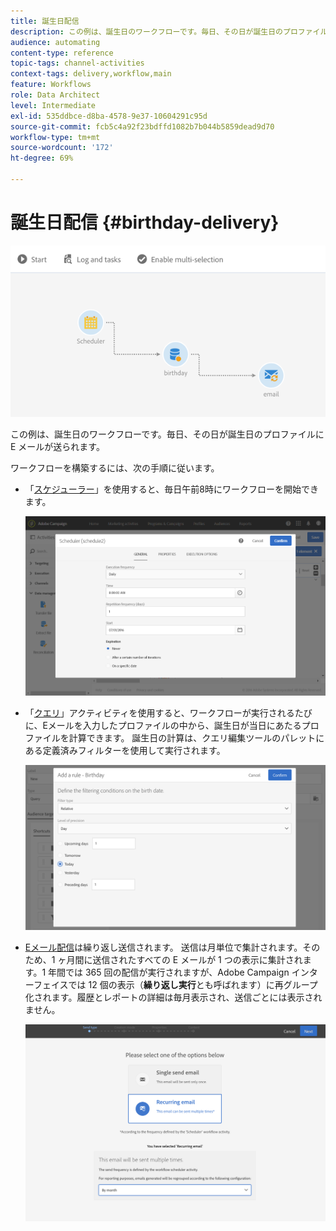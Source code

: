 ```yaml
---
title: 誕生日配信
description: この例は、誕生日のワークフローです。毎日、その日が誕生日のプロファイルに E メールが送られます。
audience: automating
content-type: reference
topic-tags: channel-activities
context-tags: delivery,workflow,main
feature: Workflows
role: Data Architect
level: Intermediate
exl-id: 535ddbce-d8ba-4578-9e37-10604291c95d
source-git-commit: fcb5c4a92f23bdffd1082b7b044b5859dead9d70
workflow-type: tm+mt
source-wordcount: '172'
ht-degree: 69%

---
```


# 誕生日配信 {#birthday-delivery}

![](assets/wkf_delivery_example_1.png)

この例は、誕生日のワークフローです。毎日、その日が誕生日のプロファイルに E メールが送られます。

ワークフローを構築するには、次の手順に従います。

* 「[スケジューラー](../../automating/using/scheduler.md)」を使用すると、毎日午前8時にワークフローを開始できます。

   ![](assets/wkf_delivery_example_2.png)

* 「[クエリ](../../automating/using/query.md)」アクティビティを使用すると、ワークフローが実行されるたびに、Eメールを入力したプロファイルの中から、誕生日が当日にあたるプロファイルを計算できます。 誕生日の計算は、クエリ編集ツールのパレットにある定義済みフィルターを使用して実行されます。

   ![](assets/wkf_delivery_example_3.png)

* [Eメール配信](../../automating/using/email-delivery.md)は繰り返し送信されます。 送信は月単位で集計されます。そのため、1 ヶ月間に送信されたすべての E メールが 1 つの表示に集計されます。1 年間では 365 回の配信が実行されますが、Adobe Campaign インターフェイスでは 12 個の表示（**繰り返し実行**&#x200B;とも呼ばれます）に再グループ化されます。履歴とレポートの詳細は毎月表示され、送信ごとには表示されません。

   ![](assets/wkf_delivery_example_4.png)
